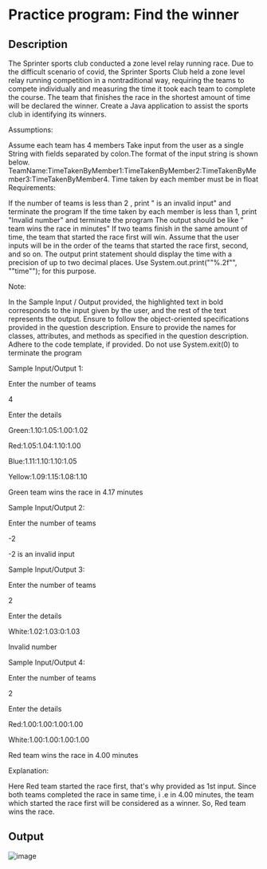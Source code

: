 # Practice program: Find the winner

## Description

The Sprinter sports club conducted a zone level relay running race. Due to the difficult scenario of covid, the Sprinter Sports Club held a zone level relay running competition in a nontraditional way, requiring the teams to compete individually and measuring the time it took each team to complete the course. The team that finishes the race in the shortest amount of time will be declared the winner. Create a Java application to assist the sports club in identifying its winners.

Assumptions:

Assume each team has 4 members
Take input from the user as a single String with fields separated by colon.The format of the input string is shown below.
TeamName:TimeTakenByMember1:TimeTakenByMember2:TimeTakenByMember3:TimeTakenByMember4.
Time taken by each member must be in float
Requirements:

If the number of teams is less than 2 , print "<numberOfTeams> is an invalid input" and terminate the program
If the time taken by each member is less than 1, print "Invalid number" and terminate the program
The output should be like "<winning team name> team wins the race in <total time taken> minutes"
 If two teams finish in the same amount of time, the team that started the race first will win.
Assume that the user inputs will be in the order of the teams that started the race first, second, and so on.
The output print statement should display the time with a precision of up to two decimal places. Use System.out.print(""%.2f"", ""time""); for this purpose.

Note:

In the Sample Input / Output provided, the highlighted text in bold corresponds to the input given by the user, and the rest of the text represents the output.
Ensure to follow the object-oriented specifications provided in the question description.
Ensure to provide the names for classes, attributes, and methods as specified in the question description.
Adhere to the code template, if provided.
Do not use System.exit(0) to terminate the program

Sample Input/Output 1:

Enter the number of teams

4

Enter the details

Green:1.10:1.05:1.00:1.02

Red:1.05:1.04:1.10:1.00

Blue:1.11:1.10:1.10:1.05

Yellow:1.09:1.15:1.08:1.10

Green team wins the race in 4.17 minutes



Sample Input/Output 2:

Enter the number of teams

-2

-2 is an invalid input



Sample Input/Output 3:

Enter the number of teams

2

Enter the details

White:1.02:1.03:0:1.03

Invalid number



Sample Input/Output 4:

Enter the number of teams

2

Enter the details

Red:1.00:1.00:1.00:1.00

White:1.00:1.00:1.00:1.00

Red team wins the race in 4.00 minutes

Explanation:

Here Red team started the race first, that's why provided as 1st input.
Since both teams completed the race in same time,  i .e in 4.00 minutes, the team which started the race first will be considered as a winner.
So, Red team wins the race.

## Output

![image](https://github.com/Tan12d/PWC_Programming_Fundamentals-Java/assets/100254217/634dea1f-c7f8-44a5-b99b-088310a3deee)
